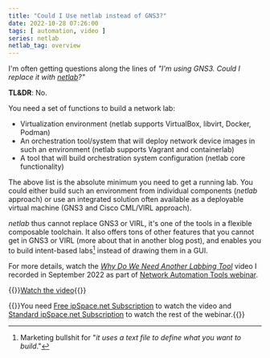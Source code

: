 ```yaml
---
title: "Could I Use netlab instead of GNS3?"
date: 2022-10-28 07:26:00
tags: [ automation, video ]
series: netlab
netlab_tag: overview
---
```

I'm often getting questions along the lines of _"I'm using GNS3. Could I replace it with [netlab](https://netsim-tools.readthedocs.io/en/latest/)?"_

**TL&DR**: No.

You need a set of functions to build a network lab:

* Virtualization environment (netlab supports VirtualBox, libvirt, Docker, Podman)
* An orchestration tool/system that will deploy network device images in such an environment (netlab supports Vagrant and containerlab)
* A tool that will build orchestration system configuration (netlab core functionality)
<!--more-->
The above list is the absolute minimum you need to get a running lab. You could either build such an environment from individual components (*netlab* approach) or use an integrated solution often available as a deployable virtual machine (GNS3 and Cisco CML/VIRL approach).

*netlab* thus cannot replace GNS3 or VIRL, it's one of the tools in a flexible composable toolchain. It also offers tons of other features that you cannot get in GNS3 or VIRL (more about that in another blog post), and enables you to build intent-based labs[^MBS] instead of drawing them in a GUI.

[^MBS]: Marketing bullshit for "_it uses a text file to define what you want to build_."

For more details, watch the *[Why Do We Need Another Labbing Tool](https://my.ipspace.net/bin/get/NetTools/N1%20-%20Why%20Do%20We%20Need%20Another%20Labbing%20Tool.mp4?doccode=NetTools)* video I recorded in September 2022 as part of [Network Automation Tools webinar](https://www.ipspace.net/Network_Automation_Tools).

{{<jump>}}[Watch the video](https://my.ipspace.net/bin/get/NetTools/N1%20-%20Why%20Do%20We%20Need%20Another%20Labbing%20Tool.mp4?doccode=NetTools){{</jump>}}

{{<note info >}}You need [Free ipSpace.net Subscription](https://www.ipspace.net/Subscription/Free) to watch the video and [Standard ipSpace.net Subscription](https://www.ipspace.net/Subscription) to watch the rest of the webinar.{{</note>}}
